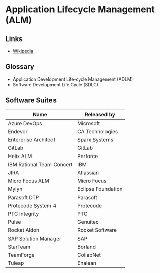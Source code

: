 # Application Lifecycle Management (ALM)

## Links

- [Wikipedia](https://en.wikipedia.org/wiki/Application_lifecycle_management)

## Glossary

- Application Development Life-cycle Management (ADLM)
- Software Development Life Cycle (SDLC)

<!--
ITSM
-->

## Software Suites

| Name                      | Released by        |
| ------------------------- | ------------------ |
| Azure DevOps              | Microsoft          |
| Endevor                   | CA Technologies    |
| Enterprise Architect      | Sparx Systems      |
| GitLab                    | GitLab             |
| Helix ALM                 | Perforce           |
| IBM Rational Team Concert | IBM                |
| JIRA                      | Atlassian          |
| Micro Focus ALM           | Micro Focus        |
| Mylyn                     | Eclipse Foundation |
| Parasoft DTP              | Parasoft           |
| Protecode System 4        | Protecode          |
| PTC Integrity             | PTC                |
| Pulse                     | Genuitec           |
| Rocket Aldon              | Rocket Software    |
| SAP Solution Manager      | SAP                |
| StarTeam                  | Borland            |
| TeamForge                 | CollabNet          |
| Tuleap                    | Enalean            |
